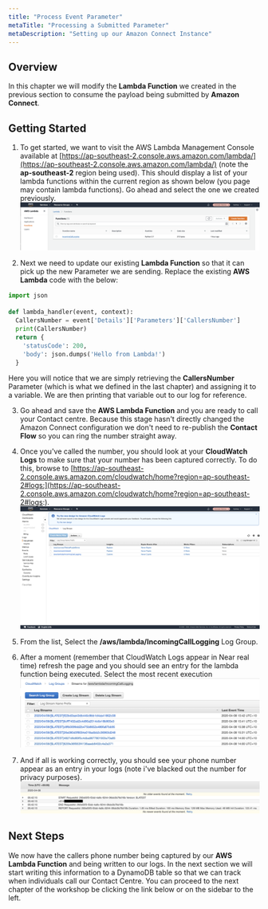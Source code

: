 ```yaml
---
title: "Process Event Parameter"
metaTitle: "Processing a Submitted Parameter"
metaDescription: "Setting up our Amazon Connect Instance"
---
```


## Overview
In this chapter we will modify the <b>Lambda Function</b> we created in the previous section to consume the payload being submitted by <b>Amazon Connect</b>.

## Getting Started
1. To get started, we want to visit the AWS Lambda Management Console available at [https://ap-southeast-2.console.aws.amazon.com/lambda/](https://ap-southeast-2.console.aws.amazon.com/lambda/) (note the <b>ap-southeast-2</b> region being used). This should display a list of your lambda functions within the current region as shown below (you page may contain lambda functions). Go ahead and select the one we created previously.
![Getting Started](./LoggingCustomerDetails-7.png)

2. Next we need to update our existing <b>Lambda Function</b> so that it can pick up the new Parameter we are sending. Replace the existing <b>AWS Lambda</b> code with the below:

```python
import json

def lambda_handler(event, context):
  CallersNumber = event['Details']['Parameters']['CallersNumber']
  print(CallersNumber)
  return {
    'statusCode': 200,
    'body': json.dumps('Hello from Lambda!')
  }
```
Here you will notice that we are simply retrieving the <b>CallersNumber</b> Parameter (which is what we defined in the last chapter) and assigning it to a variable. We are then printing that variable out to our log for reference.

3. Go ahead and save the <b>AWS Lambda Function</b> and you are ready to call your Contact centre. Because this stage hasn't directly changed the Amazon Connect configuration we don't need to re-publish the <b>Contact Flow</b> so you can ring the number straight away.

4. Once you've called the number, you should look at your <b>CloudWatch Logs</b> to make sure that your number has been captured correctly. To do this, browse to [https://ap-southeast-2.console.aws.amazon.com/cloudwatch/home?region=ap-southeast-2#logs:](https://ap-southeast-2.console.aws.amazon.com/cloudwatch/home?region=ap-southeast-2#logs:).
![CloudWatch Logs](./LoggingCustomerDetails-8.png)

5. From the list, Select the <b>/aws/lambda/IncomingCallLogging</b> Log Group.

6. After a moment (remember that CloudWatch Logs appear in Near real time) refresh the page and you should see an entry for the lambda function being executed. Select the most recent execution
![CloudWatch Logs](./LoggingCustomerDetails-9.png)

7. And if all is working correctly, you should see your phone number appear as an entry in your logs (note i've blacked out the number for privacy purposes).
![CloudWatch Logs](./LoggingCustomerDetails-11.png)

## Next Steps
We now have the callers phone number being captured by our <b>AWS Lambda Function</b> and being written to our logs. In the next section we will start writing this information to a DynamoDB table so that we can track when individuals call our Contact Centre. You can proceed to the next chapter of the workshop be clicking the link below or on the sidebar to the left.